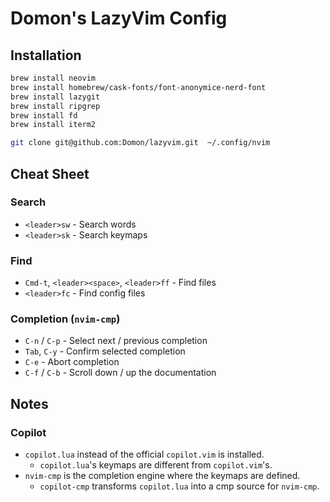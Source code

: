 # Domon's LazyVim Config

## Installation

```sh
brew install neovim
brew install homebrew/cask-fonts/font-anonymice-nerd-font
brew install lazygit
brew install ripgrep
brew install fd
brew install iterm2

git clone git@github.com:Domon/lazyvim.git  ~/.config/nvim
```

## Cheat Sheet

### Search

* `<leader>sw` - Search words
* `<leader>sk` - Search keymaps

### Find

* `Cmd-t`, `<leader><space>`, `<leader>ff` - Find files
* `<leader>fc` - Find config files

### Completion (`nvim-cmp`)

* `C-n` / `C-p` - Select next / previous completion
* `Tab`, `C-y` - Confirm selected completion
* `C-e` - Abort completion
* `C-f` / `C-b` - Scroll down / up the documentation

## Notes

### Copilot

* `copilot.lua` instead of the official `copilot.vim` is installed.
  * `copilot.lua`'s keymaps are different from `copilot.vim`'s.
* `nvim-cmp` is the completion engine where the keymaps are defined.
  * `copilot-cmp` transforms `copilot.lua` into a cmp source for `nvim-cmp`.
